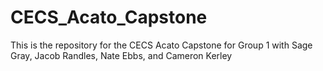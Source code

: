 # CECS_Acato_Capstone
This is the repository for the CECS Acato Capstone for Group 1 with Sage Gray, Jacob Randles, Nate Ebbs, and Cameron Kerley
